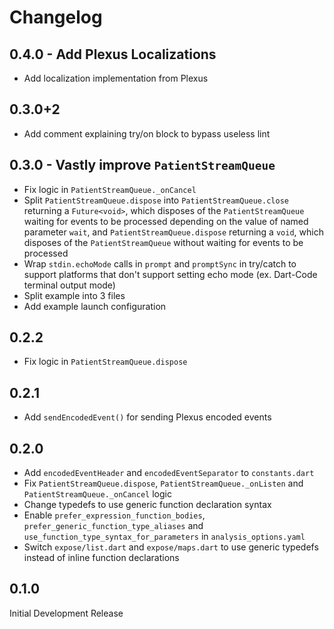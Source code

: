 # Changelog

## 0.4.0 - Add Plexus Localizations

- Add localization implementation from Plexus


## 0.3.0+2

- Add comment explaining try/on block to bypass useless lint


## 0.3.0 - Vastly improve `PatientStreamQueue`

- Fix logic in `PatientStreamQueue._onCancel`
- Split `PatientStreamQueue.dispose` into `PatientStreamQueue.close` returning a `Future<void>`, which disposes of the `PatientStreamQueue` waiting for events to be processed depending on the value of named parameter `wait`, and `PatientStreamQueue.dispose` returning a `void`, which disposes of the `PatientStreamQueue` without waiting for events to be processed
- Wrap `stdin.echoMode` calls in `prompt` and `promptSync` in try/catch to support platforms that don't support setting echo mode (ex. Dart-Code terminal output mode)
- Split example into 3 files
- Add example launch configuration


## 0.2.2

- Fix logic in `PatientStreamQueue.dispose`


## 0.2.1

- Add `sendEncodedEvent()` for sending Plexus encoded events


## 0.2.0

- Add `encodedEventHeader` and `encodedEventSeparator` to `constants.dart`
- Fix `PatientStreamQueue.dispose`, `PatientStreamQueue._onListen` and `PatientStreamQueue._onCancel` logic
- Change typedefs to use generic function declaration syntax
- Enable `prefer_expression_function_bodies`, `prefer_generic_function_type_aliases` and `use_function_type_syntax_for_parameters` in `analysis_options.yaml`
- Switch `expose/list.dart` and `expose/maps.dart` to use generic typedefs instead of inline function declarations


## 0.1.0

Initial Development Release
